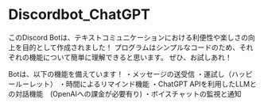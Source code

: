 # Discordbot_ChatGPT
このDiscord Botは、テキストコミュニケーションにおける利便性や楽しさの向上を目的として作成されました！
プログラムはシンプルなコードのため、それぞれの機能について簡単に理解できると思います。
ぜひ、お試しあれ！

Botは、以下の機能を備えています！
・メッセージの送受信
・運試し（ハッピールーレット）
・時間によるリマインド機能
・ChatGPT APIを利用したLLMとの対話機能　(OpenAIへの課金が必要有り)
・ボイスチャットの監視と通知
